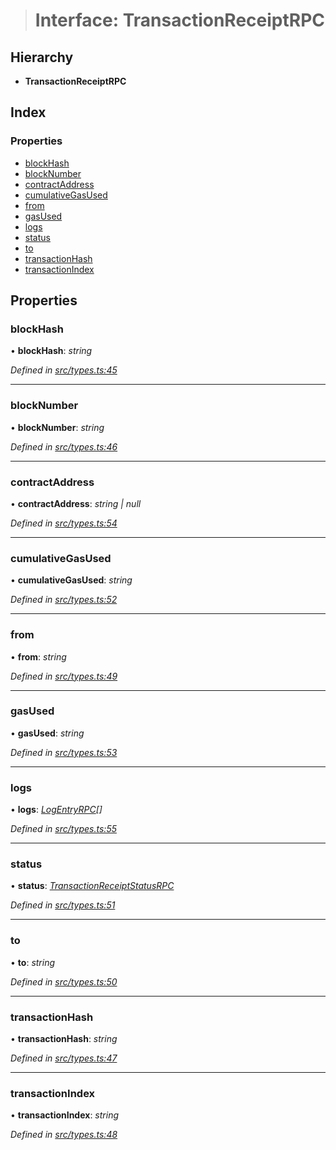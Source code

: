 > # Interface: TransactionReceiptRPC

## Hierarchy

* **TransactionReceiptRPC**

## Index

### Properties

* [blockHash](_src_types_.transactionreceiptrpc.md#blockhash)
* [blockNumber](_src_types_.transactionreceiptrpc.md#blocknumber)
* [contractAddress](_src_types_.transactionreceiptrpc.md#contractaddress)
* [cumulativeGasUsed](_src_types_.transactionreceiptrpc.md#cumulativegasused)
* [from](_src_types_.transactionreceiptrpc.md#from)
* [gasUsed](_src_types_.transactionreceiptrpc.md#gasused)
* [logs](_src_types_.transactionreceiptrpc.md#logs)
* [status](_src_types_.transactionreceiptrpc.md#status)
* [to](_src_types_.transactionreceiptrpc.md#to)
* [transactionHash](_src_types_.transactionreceiptrpc.md#transactionhash)
* [transactionIndex](_src_types_.transactionreceiptrpc.md#transactionindex)

## Properties

###  blockHash

• **blockHash**: *string*

*Defined in [src/types.ts:45](https://github.com/0xProject/0x-monorepo/blob/08a3bd42f/packages/web3-wrapper/src/types.ts#L45)*

___

###  blockNumber

• **blockNumber**: *string*

*Defined in [src/types.ts:46](https://github.com/0xProject/0x-monorepo/blob/08a3bd42f/packages/web3-wrapper/src/types.ts#L46)*

___

###  contractAddress

• **contractAddress**: *string | null*

*Defined in [src/types.ts:54](https://github.com/0xProject/0x-monorepo/blob/08a3bd42f/packages/web3-wrapper/src/types.ts#L54)*

___

###  cumulativeGasUsed

• **cumulativeGasUsed**: *string*

*Defined in [src/types.ts:52](https://github.com/0xProject/0x-monorepo/blob/08a3bd42f/packages/web3-wrapper/src/types.ts#L52)*

___

###  from

• **from**: *string*

*Defined in [src/types.ts:49](https://github.com/0xProject/0x-monorepo/blob/08a3bd42f/packages/web3-wrapper/src/types.ts#L49)*

___

###  gasUsed

• **gasUsed**: *string*

*Defined in [src/types.ts:53](https://github.com/0xProject/0x-monorepo/blob/08a3bd42f/packages/web3-wrapper/src/types.ts#L53)*

___

###  logs

• **logs**: *[LogEntryRPC](_src_types_.logentryrpc.md)[]*

*Defined in [src/types.ts:55](https://github.com/0xProject/0x-monorepo/blob/08a3bd42f/packages/web3-wrapper/src/types.ts#L55)*

___

###  status

• **status**: *[TransactionReceiptStatusRPC](../modules/_src_types_.md#transactionreceiptstatusrpc)*

*Defined in [src/types.ts:51](https://github.com/0xProject/0x-monorepo/blob/08a3bd42f/packages/web3-wrapper/src/types.ts#L51)*

___

###  to

• **to**: *string*

*Defined in [src/types.ts:50](https://github.com/0xProject/0x-monorepo/blob/08a3bd42f/packages/web3-wrapper/src/types.ts#L50)*

___

###  transactionHash

• **transactionHash**: *string*

*Defined in [src/types.ts:47](https://github.com/0xProject/0x-monorepo/blob/08a3bd42f/packages/web3-wrapper/src/types.ts#L47)*

___

###  transactionIndex

• **transactionIndex**: *string*

*Defined in [src/types.ts:48](https://github.com/0xProject/0x-monorepo/blob/08a3bd42f/packages/web3-wrapper/src/types.ts#L48)*